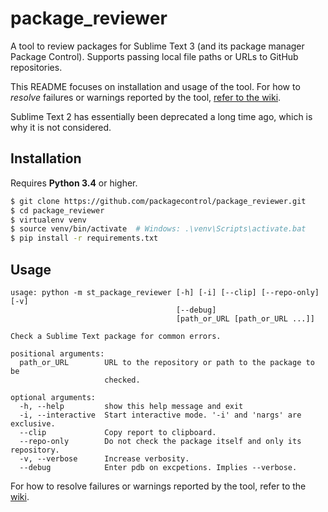 # package_reviewer

A tool to review packages for Sublime Text 3
(and its package manager Package Control).
Supports passing local file paths
or URLs to GitHub repositories.

This README focuses on installation and usage of the tool.
For how to *resolve* failures or warnings
reported by the tool,
[refer to the wiki][wiki].

Sublime Text 2 has essentially been deprecated
a long time ago,
which is why it is not considered.


## Installation

Requires **Python 3.4** or higher.

```bash
$ git clone https://github.com/packagecontrol/package_reviewer.git
$ cd package_reviewer
$ virtualenv venv
$ source venv/bin/activate  # Windows: .\venv\Scripts\activate.bat
$ pip install -r requirements.txt
```


## Usage

```
usage: python -m st_package_reviewer [-h] [-i] [--clip] [--repo-only] [-v]
                                     [--debug]
                                     [path_or_URL [path_or_URL ...]]

Check a Sublime Text package for common errors.

positional arguments:
  path_or_URL        URL to the repository or path to the package to be
                     checked.

optional arguments:
  -h, --help         show this help message and exit
  -i, --interactive  Start interactive mode. '-i' and 'nargs' are exclusive.
  --clip             Copy report to clipboard.
  --repo-only        Do not check the package itself and only its repository.
  -v, --verbose      Increase verbosity.
  --debug            Enter pdb on excpetions. Implies --verbose.
```

For how to resolve failures or warnings
reported by the tool,
refer to the [wiki][].


[wiki]: https://github.com/packagecontrol/st_package_reviewer/wiki
